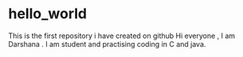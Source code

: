# hello_world
This is the first repository i have created on github
Hi everyone ,
I am Darshana . I am student and practising coding in C and java.
